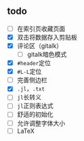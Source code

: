 ## todo
- [ ] 在索引页收藏页面
- [x] 双击将数据存入剪贴板
- [x] 评论区（gitalk）
	- [ ] gitalk暗色模式
- [x] `#header`定位
- [x] `#L-L`定位
- [ ] 完善侧边栏
- [x] `.jl`，`.txt`
- [ ] `jl`长转义
- [ ] `jl`正则表达式
- [ ] 舒适的初始化
- [ ] 允许调整字体大小
- [ ] LaTeX
